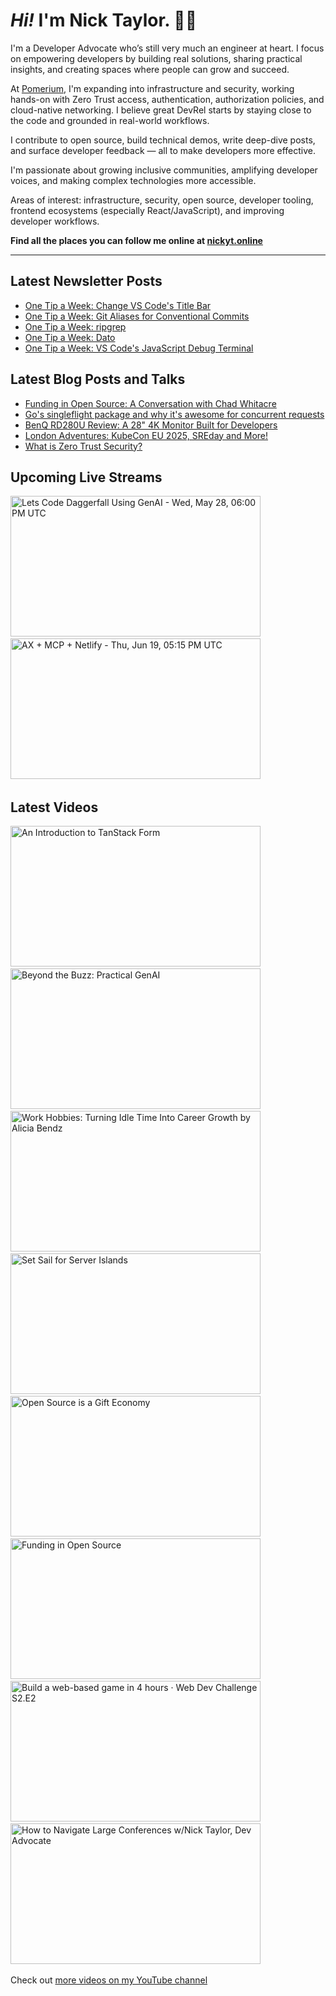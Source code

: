 # <em>Hi!</em> I'm Nick Taylor. 👋🏻

I'm a Developer Advocate who’s still very much an engineer at heart. I focus on empowering developers by building real solutions, sharing practical insights, and creating spaces where people can grow and succeed.

At [Pomerium](https://pomerium.com), I'm expanding into infrastructure and security, working hands-on with Zero Trust access, authentication, authorization policies, and cloud-native networking. I believe great DevRel starts by staying close to the code and grounded in real-world workflows.

I contribute to open source, build technical demos, write deep-dive posts, and surface developer feedback — all to make developers more effective.

I'm passionate about growing inclusive communities, amplifying developer voices, and making complex technologies more accessible.

Areas of interest: infrastructure, security, open source, developer tooling, frontend ecosystems (especially React/JavaScript), and improving developer workflows.

**Find all the places you can follow me online at [nickyt.online](https://nickyt.online)**

---

## Latest Newsletter Posts

<!-- NEWSLETTER-POST-LIST:START -->
- [One Tip a Week: Change VS Code&#39;s Title Bar](https://one-tip-a-week.beehiiv.com/p/one-tip-a-week-change-vs-code-s-title-bar)
- [One Tip a Week: Git Aliases for Conventional Commits](https://one-tip-a-week.beehiiv.com/p/one-tip-a-week-git-aliases-for-conventional-commits)
- [One Tip a Week: ripgrep](https://one-tip-a-week.beehiiv.com/p/one-tip-a-week-ripgrep)
- [One Tip a Week: Dato](https://one-tip-a-week.beehiiv.com/p/one-tip-a-week-dato)
- [One Tip a Week: VS Code&#39;s JavaScript Debug Terminal](https://one-tip-a-week.beehiiv.com/p/one-tip-a-week-vs-code-s-javascript-debug-terminal)
<!-- NEWSLETTER-POST-LIST:END -->

## Latest Blog Posts and Talks

<!-- BLOG-POST-LIST:START -->
- [Funding in Open Source: A Conversation with Chad Whitacre](https://www.nickyt.co/blog/funding-in-open-source-a-conversation-with-chad-whitacre-4264/)
- [Go&#39;s singleflight package and why it&#39;s awesome for concurrent requests](https://www.nickyt.co/blog/gos-singleflight-package-and-why-its-awesome-for-concurrent-requests-4122/)
- [BenQ RD280U Review: A 28&quot; 4K Monitor Built for Developers](https://www.nickyt.co/blog/benq-rd280u-review-a-28-4k-monitor-built-for-developers-20d2/)
- [London Adventures: KubeCon EU 2025, SREday and More!](https://www.nickyt.co/blog/london-adventures-kubecon-eu-2025-sreday-and-more-3igl/)
- [What is Zero Trust Security?](https://www.nickyt.co/blog/what-is-zero-trust-4ob9/)
<!-- BLOG-POST-LIST:END -->

## Upcoming Live Streams

<!-- STREAM-SCHEDULE:START --><aside><a href="https://www.youtube.com/watch?v=5Xl3UePlOgw" title="Lets Code Daggerfall Using GenAI - Wed, May 28, 06:00 PM UTC"><img src="https://img.youtube.com/vi/5Xl3UePlOgw/maxresdefault.jpg" alt="Lets Code Daggerfall Using GenAI - Wed, May 28, 06:00 PM UTC" width="400" height="225" loading="lazy" /></a>&nbsp;&nbsp;<a href="https://www.youtube.com/watch?v=cnPKMjnakvs" title="AX + MCP + Netlify - Thu, Jun 19, 05:15 PM UTC"><img src="https://img.youtube.com/vi/cnPKMjnakvs/maxresdefault.jpg" alt="AX + MCP + Netlify - Thu, Jun 19, 05:15 PM UTC" width="400" height="225" loading="lazy" /></a>&nbsp;&nbsp;</aside><!-- STREAM-SCHEDULE:END -->

## Latest Videos

<!-- VIDEO-LIST:START --><aside><a href="https://www.youtube.com/watch?v=b8FF7RdZeYo" title="An Introduction to TanStack Form"><img src="https://img.youtube.com/vi/b8FF7RdZeYo/maxresdefault.jpg" alt="An Introduction to TanStack Form" width="400" height="225" loading="lazy" /></a>&nbsp;&nbsp;<a href="https://www.youtube.com/watch?v=QkWyB0Z0FwA" title="Beyond the Buzz: Practical GenAI"><img src="https://img.youtube.com/vi/QkWyB0Z0FwA/maxresdefault.jpg" alt="Beyond the Buzz: Practical GenAI" width="400" height="225" loading="lazy" /></a>&nbsp;&nbsp;<a href="https://www.youtube.com/watch?v=hfeitC3ctFY" title="Work Hobbies: Turning Idle Time Into Career Growth by Alicia Bendz"><img src="https://img.youtube.com/vi/hfeitC3ctFY/maxresdefault.jpg" alt="Work Hobbies: Turning Idle Time Into Career Growth by Alicia Bendz" width="400" height="225" loading="lazy" /></a>&nbsp;&nbsp;<a href="https://www.youtube.com/watch?v=YOjFpR3vrEQ" title="Set Sail for Server Islands"><img src="https://img.youtube.com/vi/YOjFpR3vrEQ/maxresdefault.jpg" alt="Set Sail for Server Islands" width="400" height="225" loading="lazy" /></a>&nbsp;&nbsp;<a href="https://www.youtube.com/watch?v=lmRPkGmT24Y" title="Open Source is a Gift Economy"><img src="https://img.youtube.com/vi/lmRPkGmT24Y/maxresdefault.jpg" alt="Open Source is a Gift Economy" width="400" height="225" loading="lazy" /></a>&nbsp;&nbsp;<a href="https://www.youtube.com/watch?v=aOT3dl57dlA" title="Funding in Open Source"><img src="https://img.youtube.com/vi/aOT3dl57dlA/maxresdefault.jpg" alt="Funding in Open Source" width="400" height="225" loading="lazy" /></a>&nbsp;&nbsp;<a href="https://www.youtube.com/watch?v=ftYmXoH0V5I" title="Build a web-based game in 4 hours · Web Dev Challenge S2.E2"><img src="https://img.youtube.com/vi/ftYmXoH0V5I/maxresdefault.jpg" alt="Build a web-based game in 4 hours · Web Dev Challenge S2.E2" width="400" height="225" loading="lazy" /></a>&nbsp;&nbsp;<a href="https://www.youtube.com/watch?v=qs6y5gj-0Is" title="How to Navigate Large Conferences w/Nick Taylor, Dev Advocate"><img src="https://img.youtube.com/vi/qs6y5gj-0Is/maxresdefault.jpg" alt="How to Navigate Large Conferences w/Nick Taylor, Dev Advocate" width="400" height="225" loading="lazy" /></a>&nbsp;&nbsp;</aside><!-- VIDEO-LIST:END -->

Check out [more videos on my YouTube channel](https://www.youtube.com/channel/UCBLlEq0co24VFJIMEHNcPOQ)

